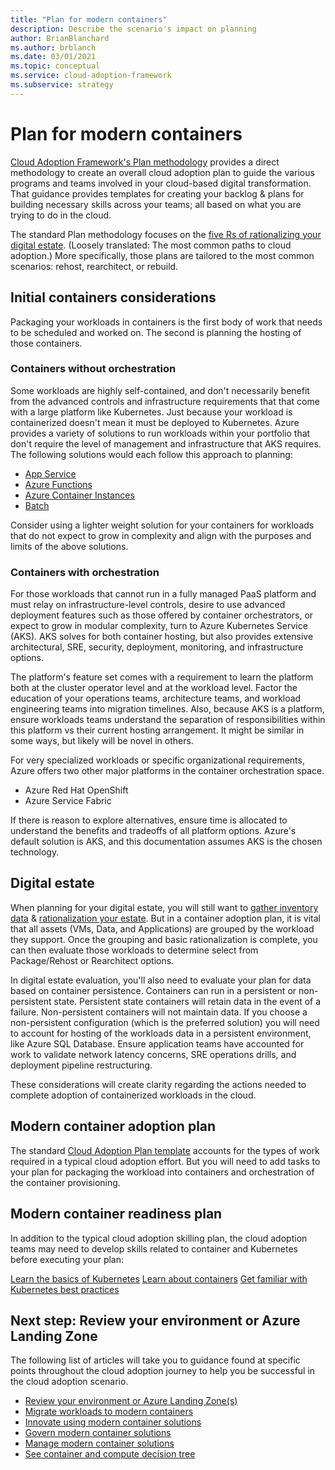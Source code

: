```yaml
---
title: "Plan for modern containers"
description: Describe the scenario's impact on planning
author: BrianBlanchard
ms.author: brblanch
ms.date: 03/01/2021
ms.topic: conceptual
ms.service: cloud-adoption-framework
ms.subservice: strategy
---
```


# Plan for modern containers

[Cloud Adoption Framework's Plan methodology](../../plan/index.md) provides a direct methodology to create an overall cloud adoption plan to guide the various programs and teams involved in your cloud-based digital transformation. That guidance provides templates for creating your backlog & plans for building necessary skills across your teams; all based on what you are trying to do in the cloud.

The standard Plan methodology focuses on the [five Rs of rationalizing your digital estate](/../../digital-estate/5-rs-of-rationalization.md). (Loosely translated: The most common paths to cloud adoption.) More specifically, those plans are tailored to the most common scenarios: rehost, rearchitect, or rebuild.

## Initial containers considerations

Packaging your workloads in containers is the first body of work that needs to be scheduled and worked on. The second is planning the hosting of those containers.

### Containers without orchestration

Some workloads are highly self-contained, and don't necessarily benefit from the advanced controls and infrastructure requirements that that come with a large platform like Kubernetes. Just because your workload is containerized doesn't mean it must be deployed to Kubernetes. Azure provides a variety of solutions to run workloads within your portfolio that don't require the level of management and infrastructure that AKS requires. The following solutions would each follow this approach to planning:

- [App Service](/azure/app-service/)
- [Azure Functions](/azure/azure-functions/functions-overview)
- [Azure Container Instances](/azure/container-instances/container-instances-overview)
- [Batch](/azure/batch/batch-technical-overview)

Consider using a lighter weight solution for your containers for workloads that do not expect to grow in complexity and align with the purposes and limits of the above solutions.

### Containers with orchestration

For those workloads that cannot run in a fully managed PaaS platform and must relay on infrastructure-level controls, desire to use advanced deployment features such as those offered by container orchestrators, or expect to grow in modular complexity, turn to Azure Kubernetes Service (AKS). AKS solves for both container hosting, but also provides extensive architectural, SRE, security, deployment, monitoring, and infrastructure options.

The platform's feature set comes with a requirement to learn the platform both at the cluster operator level and at the workload level. Factor the education of your operations teams, architecture teams, and workload engineering teams into migration timelines. Also, because AKS is a platform, ensure workloads teams understand the separation of responsibilities within this platform vs their current hosting arrangement. It might be similar in some ways, but likely will be novel in others.

For very specialized workloads or specific organizational requirements, Azure offers two other major platforms in the container orchestration space.

- Azure Red Hat OpenShift
- Azure Service Fabric

If there is reason to explore alternatives, ensure time is allocated to understand the benefits and tradeoffs of all platform options. Azure's default solution is AKS, and this documentation assumes AKS is the chosen technology.

## Digital estate

When planning for your digital estate, you will still want to [gather inventory data](https://docs.microsoft.com/azure/cloud-adoption-framework/digital-estate/inventory) & [rationalization your estate](https://docs.microsoft.com/azure/cloud-adoption-framework/digital-estate/rationalize). But in a container adoption plan, it is vital that all assets (VMs, Data, and Applications) are grouped by the workload they support. Once the grouping and basic rationalization is complete, you can then evaluate those workloads to determine select from Package/Rehost or Rearchitect options.

In digital estate evaluation, you'll also need to evaluate your plan for data based on container persistence. Containers can run in a persistent or non-persistent state. Persistent state containers will retain data in the event of a failure. Non-persistent containers will not maintain data. If you choose a non-persistent configuration (which is the preferred solution) you will need to account for hosting of the workloads data in a persistent environment, like Azure SQL Database. Ensure application teams have accounted for work to validate network latency concerns, SRE operations drills, and deployment pipeline restructuring.

These considerations will create clarity regarding the actions needed to complete adoption of containerized workloads in the cloud.

## Modern container adoption plan

The standard [Cloud Adoption Plan template](https://docs.microsoft.com/azure/cloud-adoption-framework/plan/template) accounts for the types of work required in a typical cloud adoption effort. But you will need to add tasks to your plan for packaging the workload into containers and orchestration of the container provisioning.

## Modern container readiness plan

In addition to the typical cloud adoption skilling plan, the cloud adoption teams may need to develop skills related to container and Kubernetes before executing your plan:

[Learn the basics of Kubernetes](https://aka.ms/LearnAKS)
[Learn about containers](https://azure.microsoft.com/overview/containers/)
[Get familiar with Kubernetes best practices](https://aka.ms/aks/bestpractices)

## Next step: Review your environment or Azure Landing Zone

The following list of articles will take you to guidance found at specific points throughout the cloud adoption journey to help you be successful in the cloud adoption scenario.

- [Review your environment or Azure Landing Zone(s)](./ready.md)
- [Migrate workloads to modern containers](./migrate.md)
- [Innovate using modern container solutions](https://docs.microsoft.com/azure/architecture/reference-architectures/containers/aks-start-here?bc=%2fazure%2fcloud-adoption-framework%2f_bread%2ftoc.json&toc=%2fazure%2fcloud-adoption-framework%2ftoc.json)
- [Govern modern container solutions](./govern.md)
- [Manage modern container solutions](./manage.md)
- [See container and compute decision tree](/azure/architecture/guide/technology-choices/compute-decision-tree)
